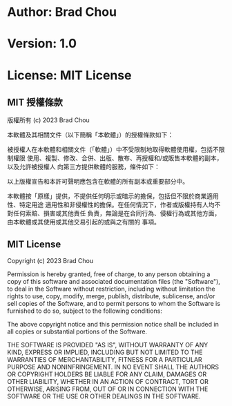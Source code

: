 # Author: Brad Chou
# Version: 1.0
# License: MIT License

## MIT 授權條款

版權所有 (c) 2023 Brad Chou

本軟體及其相關文件（以下簡稱「本軟體」）的授權條款如下：

被授權人在本軟體和相關文件（「軟體」）中不受限制地取得軟體使用權，包括不限制權限
使用、複製、修改、合併、出版、散布、再授權和/或販售本軟體的副本，以及允許被授權人
向第三方提供軟體的服務，條件如下：

以上版權宣告和本許可聲明應包含在軟體的所有副本或重要部分中。

本軟體按「原樣」提供，不提供任何明示或暗示的擔保，包括但不限於商業適用性、特定用途
適用性和非侵權性的擔保。在任何情況下，作者或版權持有人均不對任何索賠、損害或其他責任
負責，無論是在合同行為、侵權行為或其他方面，由本軟體或其使用或其他交易引起的或與之有關的
事項。

## MIT License

Copyright (c) 2023 Brad Chou

Permission is hereby granted, free of charge, to any person obtaining a copy of this software
and associated documentation files (the "Software"), to deal in the Software without restriction,
including without limitation the rights to use, copy, modify, merge, publish, distribute, sublicense,
and/or sell copies of the Software, and to permit persons to whom the Software is furnished to do so,
subject to the following conditions:

The above copyright notice and this permission notice shall be included in all
copies or substantial portions of the Software.

THE SOFTWARE IS PROVIDED "AS IS", WITHOUT WARRANTY OF ANY KIND, EXPRESS OR IMPLIED,
INCLUDING BUT NOT LIMITED TO THE WARRANTIES OF MERCHANTABILITY, FITNESS FOR A PARTICULAR PURPOSE
AND NONINFRINGEMENT. IN NO EVENT SHALL THE AUTHORS OR COPYRIGHT HOLDERS BE LIABLE FOR ANY CLAIM,
DAMAGES OR OTHER LIABILITY, WHETHER IN AN ACTION OF CONTRACT, TORT OR OTHERWISE, ARISING FROM,
OUT OF OR IN CONNECTION WITH THE SOFTWARE OR THE USE OR OTHER DEALINGS IN THE SOFTWARE.